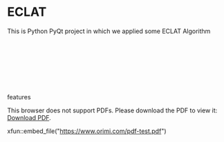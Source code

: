 # ECLAT
This is Python PyQt project in which we applied some ECLAT Algorithm features 
<object data="https://www.orimi.com/pdf-test.pdf" type="application/pdf" width="700px" height="700px">
    <embed src="https://www.orimi.com/pdf-test.pdf">
        <p>This browser does not support PDFs. Please download the PDF to view it: <a href="https://www.orimi.com/pdf-test.pdf">Download PDF</a>.</p>
    </embed>
</object>
xfun::embed_file("https://www.orimi.com/pdf-test.pdf")
